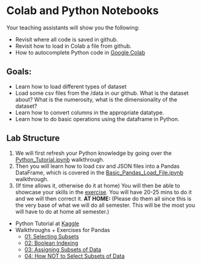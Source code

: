 # Colab and Python Notebooks

Your teaching assistants will show you the following:
- Revisit where all code is saved in github.
- Revisit how to load in Colab a file from github.
- How to autocomplete Python code in [Google Colab](https://colab.research.google.com/notebooks/intro.ipynb#)

## Goals:

- Learn how to load different types of dataset
- Load some csv files from the /data in our github. What is the dataset about? What is the numerosity, what is the dimensionality of the dataset? 
- Learn how to convert columns in the appropriate datatype.
- Learn how to do basic operations using the dataframe in Python.

## Lab Structure
1. We will first refresh your Python knowledge by going over the  [Python_Tutorial.ipynb](https://colab.research.google.com/github/michalis0/Business-Intelligence-and-Analytics/blob/master/week2%20-%20Pandas%20and%20Python/Python_Tutorial.ipynb) walkthrough.
2. Then you will learn how to load csv and JSON files into a Pandas DataFrame, which is covered in the [Basic_Pandas_Load_File.ipynb](https://colab.research.google.com/github/michalis0/Business-Intelligence-and-Analytics/blob/master/week2%20-%20Pandas%20and%20Python/Basic_Pandas_Load_File.ipynb) walkthrough.
3. (If time allows it, otherwise do it at home) You will then be able to showcase your skills in the [exercise](https://github.com/michalis0/Business-Intelligence-and-Analytics/blob/master/week2%20-%20Pandas%20and%20Python/Pandas/Exercise_1.ipynb). You will have 20-25 mins to do it and we will then correct it.
**AT HOME:** (Please do them all since this is the very base of what we will do all semester. This will be the most you will have to do at home all semester.)
- Python Tutorial at [Kaggle](https://www.kaggle.com/learn/python)
- Walkthroughs + Exercises for Pandas
    - [01: Selecting Subsets](https://github.com/michalis0/Business-Intelligence-and-Analytics/blob/master/week2%20-%20Pandas%20and%20Python/Pandas/01_Selecting_Subsets_with_%5B_%5D%2C_loc_and_iloc.ipynb)
    - [02: Boolean Indexing](https://github.com/michalis0/Business-Intelligence-and-Analytics/blob/master/week2%20-%20Pandas%20and%20Python/Pandas/02%20Boolean%20Indexing.ipynb)
    - [03: Assigning Subsets of Data](https://github.com/michalis0/Business-Intelligence-and-Analytics/blob/master/week2%20-%20Pandas%20and%20Python/Pandas/03%20Assigning%20subsets%20of%20data.ipynb)
    - [04: How NOT to Select Subsets of Data](https://github.com/michalis0/Business-Intelligence-and-Analytics/blob/master/week2%20-%20Pandas%20and%20Python/Pandas/04%20How%20NOT%20to%20select%20subsets%20of%20data.ipynb)
